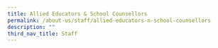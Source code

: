 ```yaml
---
title: Allied Educators & School Counsellors
permalink: /about-us/staff/allied-educators-n-school-counsellors
description: ""
third_nav_title: Staff
---
```

